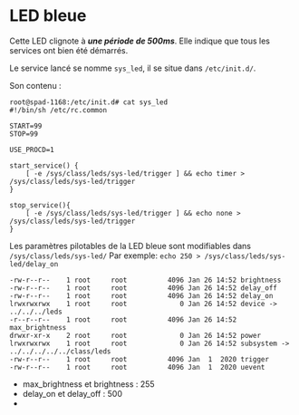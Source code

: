 # LED bleue

Cette LED clignote à ***une période de 500ms***. Elle indique que tous les services ont bien été
démarrés.

Le service lancé se nomme `sys_led`, il se situe dans `/etc/init.d/`.

Son contenu :
```
root@spad-1168:/etc/init.d# cat sys_led
#!/bin/sh /etc/rc.common

START=99
STOP=99

USE_PROCD=1

start_service() {
    [ -e /sys/class/leds/sys-led/trigger ] && echo timer > /sys/class/leds/sys-led/trigger
}

stop_service(){
    [ -e /sys/class/leds/sys-led/trigger ] && echo none > /sys/class/leds/sys-led/trigger
}
```
Les paramètres pilotables de la LED bleue sont modifiables dans `/sys/class/leds/sys-led/`
Par exemple: 
`echo 250 > /sys/class/leds/sys-led/delay_on`

```
-rw-r--r--    1 root     root          4096 Jan 26 14:52 brightness
-rw-r--r--    1 root     root          4096 Jan 26 14:52 delay_off
-rw-r--r--    1 root     root          4096 Jan 26 14:52 delay_on
lrwxrwxrwx    1 root     root             0 Jan 26 14:52 device -> ../../../leds
-r--r--r--    1 root     root          4096 Jan 26 14:52 max_brightness
drwxr-xr-x    2 root     root             0 Jan 26 14:52 power
lrwxrwxrwx    1 root     root             0 Jan 26 14:52 subsystem -> ../../../../../class/leds
-rw-r--r--    1 root     root          4096 Jan  1  2020 trigger
-rw-r--r--    1 root     root          4096 Jan  1  2020 uevent

```
- max_brightness et brightness : 255
- delay_on et delay_off : 500
- 


